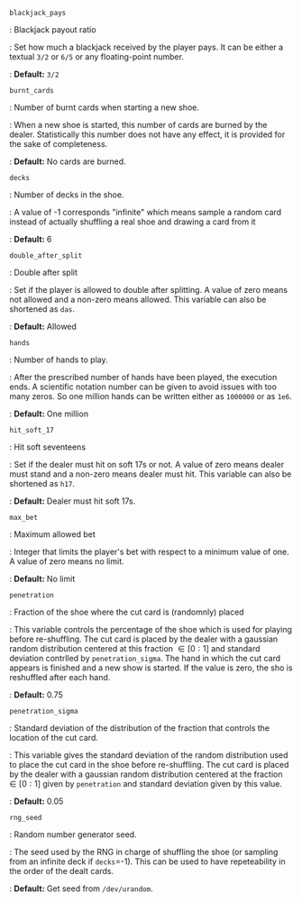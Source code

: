 `blackjack_pays`

:    Blackjack payout ratio

:    Set how much a blackjack received by the player pays.
It can be either a textual `3/2` or `6/5` or any
floating-point number.

:    **Default:** `3/2`


`burnt_cards`

:    Number of burnt cards when starting a new shoe.

:    When a new shoe is started, this number of cards
are burned by the dealer.
Statistically this number does not have any effect,
it is provided for the sake of completeness.

:    **Default:** No cards are burned.


`decks`

:    Number of decks in the shoe.

:    A value of -1 corresponds "infinite" which means
sample a random card instead of actually shuffling a
real shoe and drawing a card from it  

:    **Default:** 6 


`double_after_split`

:    Double after split

:    Set if the player is allowed to double after
splitting. A value of zero means not allowed
and a non-zero means allowed.
This variable can also be shortened as `das`.

:    **Default:** Allowed


`hands`

:    Number of hands to play.

:    After the prescribed number of hands have been played,
the execution ends. A scientific notation number can
be given to avoid issues with too many zeros.
So one million hands can be written either
as `1000000` or as `1e6`.

:    **Default:** One million


`hit_soft_17`

:    Hit soft seventeens

:    Set if the dealer must hit on soft 17s or not.
A value of zero means dealer must stand
and a non-zero means dealer must hit.
This variable can also be shortened as `h17`.

:    **Default:** Dealer must hit soft 17s.


`max_bet`

:    Maximum allowed bet

:    Integer that limits the player's bet with
respect to a minimum value of one.
A value of zero means no limit.

:    **Default:** No limit     


`penetration`

:    Fraction of the shoe where the cut card is
(randomnly) placed

:    This variable controls the percentage of 
the shoe which is used for playing before
re-shuffling. The cut card is placed by the
dealer with a gaussian random distribution 
centered at this fraction $\in [0:1]$ and
standard deviation contrlled by `penetration_sigma`.
The hand in which the cut card appears is
finished and a new show is started.
If the value is zero, the sho is reshuffled after
each hand.

:    **Default:** 0.75


`penetration_sigma`

:    Standard deviation of the distribution of the
fraction that controls the location of the cut card.

:    This variable gives the standard deviation of the
random distribution used to place the cut card in
the shoe before re-shuffling. The cut card is placed
by the dealer with a gaussian random distribution 
centered at the fraction $\in [0:1]$ given by
`penetration` and standard deviation given by this
value.

:    **Default:** 0.05


`rng_seed`

:    Random number generator seed.

:    The seed used by the RNG in charge of shuffling the shoe
(or sampling from an infinite deck if `decks`=-1).
This can be used to have repeteability in the order
of the dealt cards.

:    **Default:** Get seed from `/dev/urandom`. 



